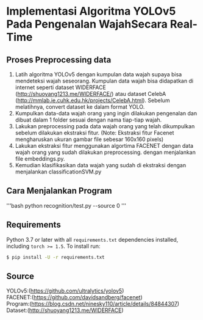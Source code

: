 # Implementasi Algoritma YOLOv5 Pada Pengenalan WajahSecara Real-Time

## Proses Preprocessing data
1. Latih algoritma YOLOv5 dengan kumpulan data wajah supaya bisa mendeteksi wajah seseorang. Kumpulan data wajah bisa didapatkan di internet seperti dataset WIDERFACE (http://shuoyang1213.me/WIDERFACE/) atau dataset CelebA (http://mmlab.ie.cuhk.edu.hk/projects/CelebA.html). Sebelum melatihnya, convert dataset ke dalam format YOLO.
2. Kumpulkan data-data wajah orang yang ingin dilakukan pengenalan dan dibuat dalam 1 folder sesuai dengan nama tiap-tiap wajah.
3. Lakukan preprocessing pada data wajah orang yang telah dikumpulkan sebelum dilakukan ekstraksi fitur. (Note: Ekstraksi fitur Facenet mengharuskan ukuran gambar file sebesar 160x160 pixels)
4. Lakukan ekstraksi fitur menggunakan algortima FACENET dengan data wajah orang yang sudah dilakukan preprocessing. dengan menjalankan file embeddings.py. 
5. Kemudian klasifikasikan data wajah yang sudah di ekstraksi dengan menjalankan classificationSVM.py

## Cara Menjalankan Program
'''bash
python recognition/test.py --source 0
'''

## Requirements

Python 3.7 or later with all `requirements.txt` dependencies installed, including `torch >= 1.5`. To install run:
```bash
$ pip install -U -r requirements.txt
```

## Source
YOLOv5:(https://github.com/ultralytics/yolov5)<br>
FACENET:(https://github.com/davidsandberg/facenet)<br>
Program:(https://blog.csdn.net/ninesky110/article/details/84844307)
Dataset:(http://shuoyang1213.me/WIDERFACE)
